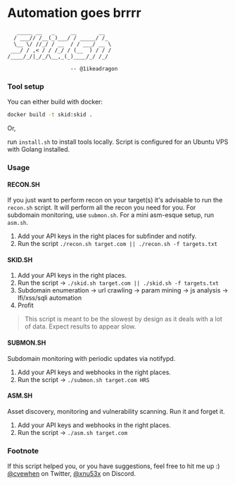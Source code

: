 # Automation goes brrrr

```
   _____ __   _     __       __
  / ___// /__(_)___/ / _____/ /_
  \__ \/ //_/ / __  / / ___/ __ \
 ___/ / ,< / / /_/ / (__  ) / / /
/____/_/|_/_/\__,_(_)____/_/ /_/

                    -- @1ikeadragon

```

### Tool setup

You can either build with docker:

```sh
docker build -t skid:skid .
```

Or,

run `install.sh` to install tools locally. Script is configured for an Ubuntu VPS with Golang installed.

### Usage

#### RECON.SH
If you just want to perform recon on your target(s) it's advisable to run the `recon.sh` script. It will perform all the recon you need for you. For subdomain monitoring, use `submon.sh`. For a mini asm-esque setup, run `asm.sh`.

1. Add your API keys in the right places for subfinder and notify.
1. Run the script `./recon.sh target.com || ./recon.sh -f targets.txt`

#### SKID.SH
1. Add your API keys in the right places. 
1. Run the script -> `./skid.sh target.com || ./skid.sh -f targets.txt`
1. Subdomain enumeration -> url crawling -> param mining -> js analysis -> lfi/xss/sqli automation
1. Profit

>This script is meant to be the slowest by design as it deals with a lot of data. Expect results to appear slow.

#### SUBMON.SH

Subdomain monitoring with periodic updates via notifypd.
1. Add your API keys and webhooks in the right places. 
1. Run the script -> `./submon.sh target.com HRS`

#### ASM.SH

Asset discovery, monitoring and vulnerability scanning. Run it and forget it.

1. Add your API keys and webhooks in the right places. 
1. Run the script -> `./asm.sh target.com`

### Footnote

If this script helped you, or you have suggestions, feel free to hit me up :) [@cvewhen](https://x.com/cvewhen) on Twitter, [@xnu53x](discord.gg) on Discord.
